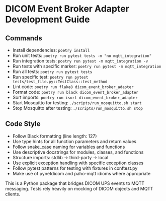 # DICOM Event Broker Adapter Development Guide

## Commands
- Install dependencies: `poetry install`
- Run unit tests: `poetry run pytest tests -m "no mqtt_integration"`
- Run integration tests: `poetry run pytest -m mqtt_integration -v`
- Run tests with specific marker: `poetry run pytest -m mqtt_integration`
- Run all tests: `poetry run pytest tests`
- Run specific test: `poetry run pytest tests/test_file.py::TestClass::test_method`
- Lint code: `poetry run flake8 dicom_event_broker_adapter`
- Format code: `poetry run black dicom_event_broker_adapter`
- Sort imports: `poetry run isort dicom_event_broker_adapter`
- Start Mosquitto for testing: `./scripts/run_mosquitto.sh start`
- Stop Mosquitto after testing: `./scripts/run_mosquitto.sh stop`

## Code Style
- Follow Black formatting (line length: 127)
- Use type hints for all function parameters and return values
- Follow snake_case naming for variables and functions
- Use descriptive docstrings for modules, classes, and functions
- Structure imports: stdlib → third-party → local
- Use explicit exception handling with specific exception classes
- Follow pytest patterns for testing with fixtures in conftest.py
- Make use of pynetdicom and paho-mqtt idioms where appropriate

This is a Python package that bridges DICOM UPS events to MQTT messaging. Tests rely heavily on mocking of DICOM objects and MQTT clients.
